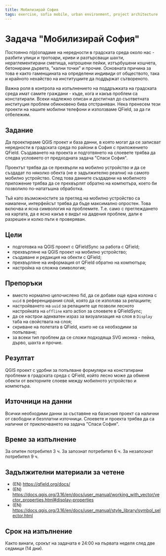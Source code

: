 ```yaml
---
title: Мобилизирай София
tags: exercise, sofia mobile, urban environment, project architecture
---
```


# Задача "Мобилизирай София"

Постоянно п(р)опадаме на нередности в градската среда около нас - разбити улици и тротоари, криви и разтърсващи шахти, нераглементирани сметища, натрошени пейки, изтърбушени кошчета, бетонирани дървета, "кални точки" и прочие. Основната причина за това е както гаменщината на определени индивиди от обществото, така и крайното нехайство на институциите да поддържат сътвореното.

Важна роля в контрола на изпълнението на поддръжката на градската среда имат самите граждани - къде, кога и какъв проблем са констатирали. Всеки надлежно описан и достигнал до съответната институция проблем обикновено бива отстраняван. Нека пренесем тези проекти на нашите мобилни телефони и използваме QField, за да ги отбележим.

## Задание

Да проектираме QGIS проект и база данни, в която могат да се записват нередности в градската среда по райони в София с приложението QField. Създаването на проекта и подготвянето на слоевете трябва да следва условието от предходната задача "Спаси София".

Проектът трябва да се прехвърли на мобилно устройство и да се създадат по няколко обекта (не е задължително реални) на самото мобилно устройство. След това данните създадени на мобилното приложение трябва да се прехвърлят обратно на компютъра, което би позволило по-нататъшна обработка.

Тъй като възможностите за преглед на мобилно устройство са намалени, интерфейсът трябва да бъде максимално опростен. Това включва и ясна симвология на проблемите. Т.е. само с преглеждането на картата, да е ясно какъв е видът на дадения проблем, дали е разрешен и колко пъти е проверяван.

## Цели

- подготовка на QGIS проект с QFieldSync за работа с QField;
- прехвърляне на QGIS проект на мобилно устройство;
- създаване и редакция на обекти с QField;
- прехвърляне на информация от QField обратно на компютъра;
- настройка на сложна симвология;

## Препоръки

- вместо нормално целочислено fid, да се добави още една колона с `uuid` в референцирания слой, която да се използва за релациите;
- настройването на `uuid` за релациите ще позволи лесното настройката на `offline` като action за слоевете в QFieldSync;
- да се настрои адекватен израз за визуализация на слоя в `Display` таба на свойствата на слоя;
- скриване на полетата в QField, които не са необходими за попълване;
- за всеки тип проблем да се сложи подходяща SVG иконка - пейка, дърво, шахта и прочие.

## Резултат

QGIS проект с удобни за попълване формуляри на констатирани проблеми в градската среда с QField, който лесно може да обменя обекти от векторните слоеве между мобилното устройство и компютъра.


## Източници на данни

Всички необходими данни за съставяне на базисния проект са налични от свободни и безплатни източници. Слоевете и проекта трябва да са налични от приключването на задача "Спаси София".


## Време за изпълнение
За опитен потребител 3 ч.
За запознат потребител 6 ч.
За незапознат потребител 9 ч.


## Задължителни материали за четене

- (EN) https://qfield.org/docs/
- (EN) https://docs.qgis.org/3.16/en/docs/user_manual/working_with_vector/vector_properties.html#display-properties
- (EN) https://docs.qgis.org/3.16/en/docs/user_manual/style_library/symbol_selector.html


## Срок на изпълнение
Както винаги, срокът на задачата е 24:00 на първата неделя след две седмици (14 дни).

